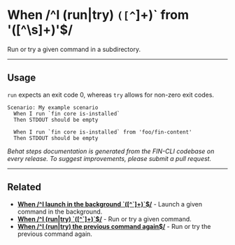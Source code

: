 # When /^I (run|try) `([^`]+)` from '([^\s]+)'$/

Run or try a given command in a subdirectory.


***

## Usage

`run` expects an exit code 0, whereas `try` allows for non-zero exit codes.

```
Scenario: My example scenario
  When I run `fin core is-installed`
  Then STDOUT should be empty

  When I run `fin core is-installed` from 'foo/fin-content'
  Then STDOUT should be empty
```


*Behat steps documentation is generated from the FIN-CLI codebase on every release. To suggest improvements, please submit a pull request.*


***

## Related

<ul>



<li><strong><a href="https://make.wordpress.org/cli/handbook/behat-steps/when-i-launch-in-the-background/">When /^I launch in the background `([^`]+)`$/</a></strong> - Launch a given command in the background.</li>


<li><strong><a href="https://make.wordpress.org/cli/handbook/behat-steps/when-i-run-try/">When /^I (run|try) `([^`]+)`$/</a></strong> - Run or try a given command.</li>


<li><strong><a href="https://make.wordpress.org/cli/handbook/behat-steps/when-i-run-try-the-previous-command-again/">When /^I (run|try) the previous command again$/</a></strong> - Run or try the previous command again.</li>



</ul>


